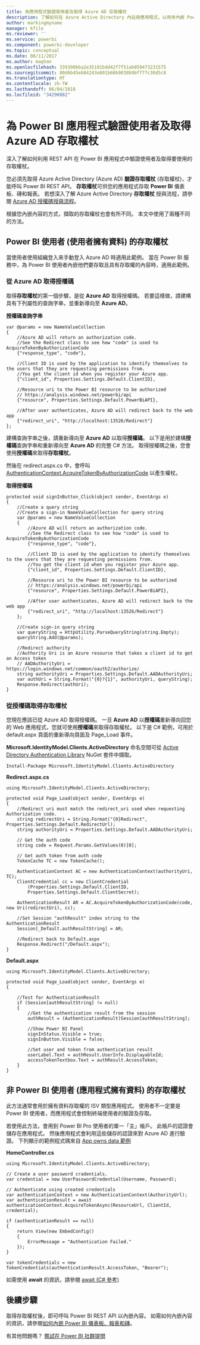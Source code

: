 ```yaml
---
title: 為應用程式驗證使用者及取得 Azure AD 存取權杖
description: 了解如何在 Azure Active Directory 內註冊應用程式，以用來內嵌 Power BI 內容。
author: markingmyname
manager: kfile
ms.reviewer: ''
ms.service: powerbi
ms.component: powerbi-developer
ms.topic: conceptual
ms.date: 08/11/2017
ms.author: maghan
ms.openlocfilehash: 339390bba2e35101bdd42f7f51ab059473231575
ms.sourcegitcommit: 80d6b45eb84243e801b60b9038b9bff77c30d5c8
ms.translationtype: HT
ms.contentlocale: zh-TW
ms.lasthandoff: 06/04/2018
ms.locfileid: "34290882"
---
```

# <a name="authenticate-users-and-get-an-azure-ad-access-token-for-your-power-bi-app"></a>為 Power BI 應用程式驗證使用者及取得 Azure AD 存取權杖
深入了解如何利用 REST API 在 Power BI 應用程式中驗證使用者及取得要使用的存取權杖。

您必須先取得 Azure Active Directory (Azure AD) **驗證存取權杖** (存取權杖)，才能呼叫 Power BI REST API。 **存取權杖**可供您的應用程式存取 **Power BI** 儀表板、磚和報表。 若想深入了解 Azure Active Directory **存取權杖** 授與流程，請參閱 [Azure AD 授權碼授與流程](https://msdn.microsoft.com/library/azure/dn645542.aspx)。

根據您內嵌內容的方式，擷取的存取權杖也會有所不同。 本文中使用了兩種不同的方法。

## <a name="access-token-for-power-bi-users-user-owns-data"></a>Power BI 使用者 (使用者擁有資料) 的存取權杖
當使用者使用組織登入來手動登入 Azure AD 時適用此範例。 當在 Power BI 服務中，為 Power BI 使用者內嵌他們要存取且具有存取權的內容時，適用此範例。

### <a name="get-an-authorization-code-from-azure-ad"></a>從 Azure AD 取得授權碼
取得**存取權杖**的第一個步驟，是從 **Azure AD** 取得授權碼。 若要這樣做，請建構具有下列屬性的查詢字串，並重新導向至 **Azure AD**。

**授權碼查詢字串**

```
var @params = new NameValueCollection
{
    //Azure AD will return an authorization code. 
    //See the Redirect class to see how "code" is used to AcquireTokenByAuthorizationCode
    {"response_type", "code"},

    //Client ID is used by the application to identify themselves to the users that they are requesting permissions from. 
    //You get the client id when you register your Azure app.
    {"client_id", Properties.Settings.Default.ClientID},

    //Resource uri to the Power BI resource to be authorized
    // https://analysis.windows.net/powerbi/api
    {"resource", Properties.Settings.Default.PowerBiAPI},

    //After user authenticates, Azure AD will redirect back to the web app
    {"redirect_uri", "http://localhost:13526/Redirect"}
};
```

建構查詢字串之後，請重新導向至 **Azure AD** 以取得**授權碼**。  以下是用於建構**授權碼**查詢字串和重新導向至 **Azure AD** 的完整 C# 方法。 取得授權碼之後，您會使用**授權碼**來取得**存取權杖**。

然後在 redirect.aspx.cs 中，會呼叫 [AuthenticationContext.AcquireTokenByAuthorizationCode](https://msdn.microsoft.com/library/azure/dn479531.aspx) 以產生權杖。

**取得授權碼**

```
protected void signInButton_Click(object sender, EventArgs e)
{
    //Create a query string
    //Create a sign-in NameValueCollection for query string
    var @params = new NameValueCollection
    {
        //Azure AD will return an authorization code. 
        //See the Redirect class to see how "code" is used to AcquireTokenByAuthorizationCode
        {"response_type", "code"},

        //Client ID is used by the application to identify themselves to the users that they are requesting permissions from. 
        //You get the client id when you register your Azure app.
        {"client_id", Properties.Settings.Default.ClientID},

        //Resource uri to the Power BI resource to be authorized
        // https://analysis.windows.net/powerbi/api
        {"resource", Properties.Settings.Default.PowerBiAPI},

        //After user authenticates, Azure AD will redirect back to the web app
        {"redirect_uri", "http://localhost:13526/Redirect"}
    };

    //Create sign-in query string
    var queryString = HttpUtility.ParseQueryString(string.Empty);
    queryString.Add(@params);

    //Redirect authority
    //Authority Uri is an Azure resource that takes a client id to get an Access token
    // AADAuthorityUri = https://login.windows.net/common/oauth2/authorize/
    string authorityUri = Properties.Settings.Default.AADAuthorityUri;
    var authUri = String.Format("{0}?{1}", authorityUri, queryString);
    Response.Redirect(authUri);
}
```

### <a name="get-an-access-token-from-authorization-code"></a>從授權碼取得存取權杖
您現在應該已從 Azure AD 取得授權碼。 一旦 **Azure AD** 以**授權碼**重新導向回您的 Web 應用程式，您就可使用**授權碼**來取得存取權杖。 以下是 C# 範例，可用於 default.aspx 頁面的重新導向頁面及 Page_Load 事件。

**Microsoft.IdentityModel.Clients.ActiveDirectory** 命名空間可從 [Active Directory Authentication Library](https://www.nuget.org/packages/Microsoft.IdentityModel.Clients.ActiveDirectory/) NuGet 套件中擷取。

```
Install-Package Microsoft.IdentityModel.Clients.ActiveDirectory
```

**Redirect.aspx.cs**

```
using Microsoft.IdentityModel.Clients.ActiveDirectory;

protected void Page_Load(object sender, EventArgs e)
{
    //Redirect uri must match the redirect_uri used when requesting Authorization code.
    string redirectUri = String.Format("{0}Redirect", Properties.Settings.Default.RedirectUrl);
    string authorityUri = Properties.Settings.Default.AADAuthorityUri;

    // Get the auth code
    string code = Request.Params.GetValues(0)[0];

    // Get auth token from auth code
    TokenCache TC = new TokenCache();

    AuthenticationContext AC = new AuthenticationContext(authorityUri, TC);
    ClientCredential cc = new ClientCredential
        (Properties.Settings.Default.ClientID,
        Properties.Settings.Default.ClientSecret);

    AuthenticationResult AR = AC.AcquireTokenByAuthorizationCode(code, new Uri(redirectUri), cc);

    //Set Session "authResult" index string to the AuthenticationResult
    Session[_Default.authResultString] = AR;

    //Redirect back to Default.aspx
    Response.Redirect("/Default.aspx");
}
```

**Default.aspx**

```
using Microsoft.IdentityModel.Clients.ActiveDirectory;

protected void Page_Load(object sender, EventArgs e)
{

    //Test for AuthenticationResult
    if (Session[authResultString] != null)
    {
        //Get the authentication result from the session
        authResult = (AuthenticationResult)Session[authResultString];

        //Show Power BI Panel
        signInStatus.Visible = true;
        signInButton.Visible = false;

        //Set user and token from authentication result
        userLabel.Text = authResult.UserInfo.DisplayableId;
        accessTokenTextbox.Text = authResult.AccessToken;
    }
}
```

## <a name="access-token-for-non-power-bi-users-app-owns-data"></a>非 Power BI 使用者 (應用程式擁有資料) 的存取權杖
此方法通常會用於擁有資料存取權的 ISV 類型應用程式。 使用者不一定要是 Power BI 使用者，而應用程式會控制終端使用者的驗證及存取。

若使用此方法，會用到 Power BI Pro 使用者的單一「主」帳戶。 此帳戶的認證會儲存在應用程式。 然後應用程式會利用這些儲存的認證來對 Azure AD 進行驗證。 下列顯示的範例程式碼來自 [App owns data 範例](https://github.com/guyinacube/PowerBI-Developer-Samples/tree/master/App%20Owns%20Data)

**HomeController.cs**

```
using Microsoft.IdentityModel.Clients.ActiveDirectory;

// Create a user password cradentials.
var credential = new UserPasswordCredential(Username, Password);

// Authenticate using created credentials
var authenticationContext = new AuthenticationContext(AuthorityUrl);
var authenticationResult = await authenticationContext.AcquireTokenAsync(ResourceUrl, ClientId, credential);

if (authenticationResult == null)
{
    return View(new EmbedConfig()
    {
        ErrorMessage = "Authentication Failed."
    });
}

var tokenCredentials = new TokenCredentials(authenticationResult.AccessToken, "Bearer");
```

如需使用 **await** 的資訊，請參閱 [await (C# 參考)](https://docs.microsoft.com/dotnet/csharp/language-reference/keywords/await)

## <a name="next-steps"></a>後續步驟
取得存取權杖後，即可呼叫 Power BI REST API 以內嵌內容。 如需如何內嵌內容的資訊，請參閱[如何內嵌 Power BI 儀表板、報表和磚](embedding-content.md#step-2-embed-your-content)。

有其他問題嗎？ [嘗試在 Power BI 社群提問](http://community.powerbi.com/)

